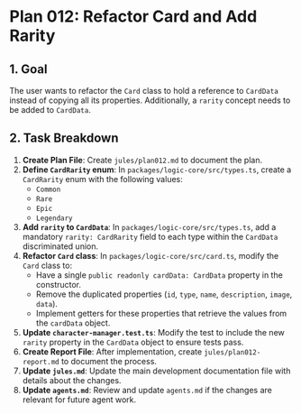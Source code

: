 # Plan 012: Refactor Card and Add Rarity

## 1. Goal

The user wants to refactor the `Card` class to hold a reference to `CardData` instead of copying all its properties. Additionally, a `rarity` concept needs to be added to `CardData`.

## 2. Task Breakdown

1.  **Create Plan File**: Create `jules/plan012.md` to document the plan.
2.  **Define `CardRarity` enum**: In `packages/logic-core/src/types.ts`, create a `CardRarity` enum with the following values:
    - `Common`
    - `Rare`
    - `Epic`
    - `Legendary`
3.  **Add `rarity` to `CardData`**: In `packages/logic-core/src/types.ts`, add a mandatory `rarity: CardRarity` field to each type within the `CardData` discriminated union.
4.  **Refactor `Card` class**: In `packages/logic-core/src/card.ts`, modify the `Card` class to:
    - Have a single `public readonly cardData: CardData` property in the constructor.
    - Remove the duplicated properties (`id`, `type`, `name`, `description`, `image`, `data`).
    - Implement getters for these properties that retrieve the values from the `cardData` object.
5.  **Update `character-manager.test.ts`**: Modify the test to include the new `rarity` property in the `CardData` object to ensure tests pass.
6.  **Create Report File**: After implementation, create `jules/plan012-report.md` to document the process.
7.  **Update `jules.md`**: Update the main development documentation file with details about the changes.
8.  **Update `agents.md`**: Review and update `agents.md` if the changes are relevant for future agent work.
